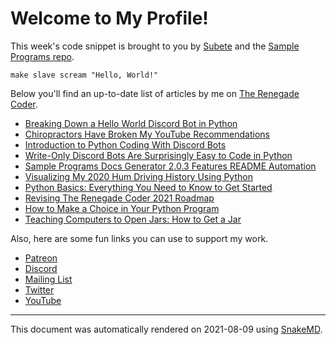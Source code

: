 # Welcome to My Profile!

This week's code snippet is brought to you by [Subete](https://subete.therenegadecoder.com/en/latest/) and the [Sample Programs repo](https://sample-programs.therenegadecoder.com/).

```Fetlang
make slave scream "Hello, World!"
```

Below you'll find an up-to-date list of articles by me on [The Renegade Coder](https://therenegadecoder.com).

- [Breaking Down a Hello World Discord Bot in Python](https://therenegadecoder.com/code/breaking-down-a-hello-world-discord-bot-in-python/)
- [Chiropractors Have Broken My YouTube Recommendations](https://therenegadecoder.com/blog/chiropractors-have-broken-my-youtube-recommendations/)
- [Introduction to Python Coding With Discord Bots](https://therenegadecoder.com/code/introduction-to-python-coding-with-discord-bots/)
- [Write-Only Discord Bots Are Surprisingly Easy to Code in Python](https://therenegadecoder.com/code/write-only-discord-bots-are-surprisingly-easy-to-code-in-python/)
- [Sample Programs Docs Generator 2.0.3 Features README Automation](https://therenegadecoder.com/meta/sample-programs-docs-generator-2-0-3-features-readme-automation/)
- [Visualizing My 2020 Hum Driving History Using Python](https://therenegadecoder.com/code/visualizing-my-2020-hum-driving-history-using-python/)
- [Python Basics: Everything You Need to Know to Get Started](https://therenegadecoder.com/code/python-basics-everything-you-need-to-know-to-get-started/)
- [Revising The Renegade Coder 2021 Roadmap](https://therenegadecoder.com/meta/revising-the-renegade-coder-2021-roadmap/)
- [How to Make a Choice in Your Python Program](https://therenegadecoder.com/code/how-to-make-a-choice-in-your-python-program/)
- [Teaching Computers to Open Jars: How to Get a Jar](https://therenegadecoder.com/blog/teaching-computers-to-open-jars-how-to-get-a-jar/)

Also, here are some fun links you can use to support my work.

- [Patreon](https://www.patreon.com/TheRenegadeCoder)
- [Discord](https://discord.gg/Jhmtj7Z)
- [Mailing List](https://newsletter.therenegadecoder.com/)
- [Twitter](https://twitter.com/RenegadeCoder94)
- [YouTube](https://www.youtube.com/channel/UCpyoVwOqYRlSAEUPEn7P9hw)

---

This document was automatically rendered on 2021-08-09 using [SnakeMD](https://snakemd.therenegadecoder.com).